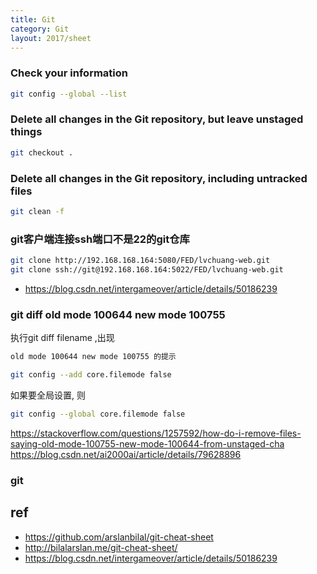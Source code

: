 ```yaml
---
title: Git
category: Git
layout: 2017/sheet
---
```


### Check your information 

```bash
git config --global --list
```

### Delete all changes in the Git repository, but leave unstaged things 

```bash
git checkout .
```

### Delete all changes in the Git repository, including untracked files 

```bash
git clean -f
```

### git客户端连接ssh端口不是22的git仓库 ###

```bash
git clone http://192.168.168.164:5080/FED/lvchuang-web.git
git clone ssh://git@192.168.168.164:5022/FED/lvchuang-web.git
```

- https://blog.csdn.net/intergameover/article/details/50186239

### git diff old mode 100644 new mode 100755

执行git diff filename ,出现

```bash
old mode 100644 new mode 100755 的提示
```

```bash
git config --add core.filemode false
```

如果要全局设置, 则

```bash
git config --global core.filemode false
```
https://stackoverflow.com/questions/1257592/how-do-i-remove-files-saying-old-mode-100755-new-mode-100644-from-unstaged-cha
https://blog.csdn.net/ai2000ai/article/details/79628896

### git

## ref
- https://github.com/arslanbilal/git-cheat-sheet
- http://bilalarslan.me/git-cheat-sheet/
- https://blog.csdn.net/intergameover/article/details/50186239
